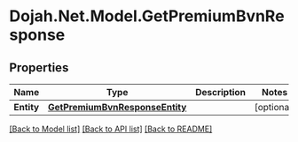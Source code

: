 # Dojah.Net.Model.GetPremiumBvnResponse

## Properties

Name | Type | Description | Notes
------------ | ------------- | ------------- | -------------
**Entity** | [**GetPremiumBvnResponseEntity**](GetPremiumBvnResponseEntity.md) |  | [optional] 

[[Back to Model list]](../README.md#documentation-for-models) [[Back to API list]](../README.md#documentation-for-api-endpoints) [[Back to README]](../README.md)

